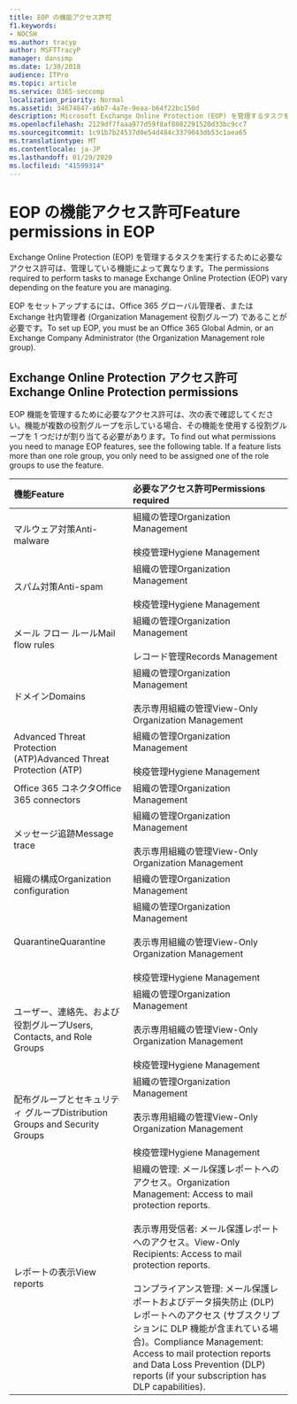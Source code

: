 ```yaml
---
title: EOP の機能アクセス許可
f1.keywords:
- NOCSH
ms.author: tracyp
author: MSFTTracyP
manager: dansimp
ms.date: 1/30/2018
audience: ITPro
ms.topic: article
ms.service: O365-seccomp
localization_priority: Normal
ms.assetid: 34674847-a6b7-4a7e-9eaa-b64f22bc150d
description: Microsoft Exchange Online Protection (EOP) を管理するタスクを実行するために必要なアクセス許可は、管理している機能に応じて異なります。
ms.openlocfilehash: 2129df7faaa977d59f8af8082291520d33bc9cc7
ms.sourcegitcommit: 1c91b7b24537d0e54d484c3379043db53c1aea65
ms.translationtype: MT
ms.contentlocale: ja-JP
ms.lasthandoff: 01/29/2020
ms.locfileid: "41599314"
---
```

# <a name="feature-permissions-in-eop"></a><span data-ttu-id="9c909-103">EOP の機能アクセス許可</span><span class="sxs-lookup"><span data-stu-id="9c909-103">Feature permissions in EOP</span></span>

<span data-ttu-id="9c909-104">Exchange Online Protection (EOP) を管理するタスクを実行するために必要なアクセス許可は、管理している機能によって異なります。</span><span class="sxs-lookup"><span data-stu-id="9c909-104">The permissions required to perform tasks to manage Exchange Online Protection (EOP) vary depending on the feature you are managing.</span></span>

<span data-ttu-id="9c909-105">EOP をセットアップするには、Office 365 グローバル管理者、または Exchange 社内管理者 (Organization Management 役割グループ) であることが必要です。</span><span class="sxs-lookup"><span data-stu-id="9c909-105">To set up EOP, you must be an Office 365 Global Admin, or an Exchange Company Administrator (the Organization Management role group).</span></span>

## <a name="exchange-online-protection-permissions"></a><span data-ttu-id="9c909-106">Exchange Online Protection アクセス許可</span><span class="sxs-lookup"><span data-stu-id="9c909-106">Exchange Online Protection permissions</span></span>

<span data-ttu-id="9c909-p101">EOP 機能を管理するために必要なアクセス許可は、次の表で確認してください。機能が複数の役割グループを示している場合、その機能を使用する役割グループを 1 つだけが割り当てる必要があります。</span><span class="sxs-lookup"><span data-stu-id="9c909-p101">To find out what permissions you need to manage EOP features, see the following table. If a feature lists more than one role group, you only need to be assigned one of the role groups to use the feature.</span></span>

|<span data-ttu-id="9c909-109">**機能**</span><span class="sxs-lookup"><span data-stu-id="9c909-109">**Feature**</span></span>|<span data-ttu-id="9c909-110">**必要なアクセス許可**</span><span class="sxs-lookup"><span data-stu-id="9c909-110">**Permissions required**</span></span>|
|:-----|:-----|
|<span data-ttu-id="9c909-111">マルウェア対策</span><span class="sxs-lookup"><span data-stu-id="9c909-111">Anti-malware</span></span>|<span data-ttu-id="9c909-112">組織の管理</span><span class="sxs-lookup"><span data-stu-id="9c909-112">Organization Management</span></span> <br/><br/> <span data-ttu-id="9c909-113">検疫管理</span><span class="sxs-lookup"><span data-stu-id="9c909-113">Hygiene Management</span></span>|
|<span data-ttu-id="9c909-114">スパム対策</span><span class="sxs-lookup"><span data-stu-id="9c909-114">Anti-spam</span></span>|<span data-ttu-id="9c909-115">組織の管理</span><span class="sxs-lookup"><span data-stu-id="9c909-115">Organization Management</span></span> <br/><br/> <span data-ttu-id="9c909-116">検疫管理</span><span class="sxs-lookup"><span data-stu-id="9c909-116">Hygiene Management</span></span>|
|<span data-ttu-id="9c909-117">メール フロー ルール</span><span class="sxs-lookup"><span data-stu-id="9c909-117">Mail flow rules</span></span>|<span data-ttu-id="9c909-118">組織の管理</span><span class="sxs-lookup"><span data-stu-id="9c909-118">Organization Management</span></span> <br/><br/> <span data-ttu-id="9c909-119">レコード管理</span><span class="sxs-lookup"><span data-stu-id="9c909-119">Records Management</span></span>|
|<span data-ttu-id="9c909-120">ドメイン</span><span class="sxs-lookup"><span data-stu-id="9c909-120">Domains</span></span>|<span data-ttu-id="9c909-121">組織の管理</span><span class="sxs-lookup"><span data-stu-id="9c909-121">Organization Management</span></span> <br/><br/> <span data-ttu-id="9c909-122">表示専用組織の管理</span><span class="sxs-lookup"><span data-stu-id="9c909-122">View-Only Organization Management</span></span>|
|<span data-ttu-id="9c909-123">Advanced Threat Protection (ATP)</span><span class="sxs-lookup"><span data-stu-id="9c909-123">Advanced Threat Protection (ATP)</span></span>|<span data-ttu-id="9c909-124">組織の管理</span><span class="sxs-lookup"><span data-stu-id="9c909-124">Organization Management</span></span> <br/><br/> <span data-ttu-id="9c909-125">検疫管理</span><span class="sxs-lookup"><span data-stu-id="9c909-125">Hygiene Management</span></span>|
|<span data-ttu-id="9c909-126">Office 365 コネクタ</span><span class="sxs-lookup"><span data-stu-id="9c909-126">Office 365 connectors</span></span>|<span data-ttu-id="9c909-127">組織の管理</span><span class="sxs-lookup"><span data-stu-id="9c909-127">Organization Management</span></span>|
|<span data-ttu-id="9c909-128">メッセージ追跡</span><span class="sxs-lookup"><span data-stu-id="9c909-128">Message trace</span></span>|<span data-ttu-id="9c909-129">組織の管理</span><span class="sxs-lookup"><span data-stu-id="9c909-129">Organization Management</span></span> <br/><br/> <span data-ttu-id="9c909-130">表示専用組織の管理</span><span class="sxs-lookup"><span data-stu-id="9c909-130">View-Only Organization Management</span></span>|
|<span data-ttu-id="9c909-131">組織の構成</span><span class="sxs-lookup"><span data-stu-id="9c909-131">Organization configuration</span></span>|<span data-ttu-id="9c909-132">組織の管理</span><span class="sxs-lookup"><span data-stu-id="9c909-132">Organization Management</span></span>|
|<span data-ttu-id="9c909-133">Quarantine</span><span class="sxs-lookup"><span data-stu-id="9c909-133">Quarantine</span></span>|<span data-ttu-id="9c909-134">組織の管理</span><span class="sxs-lookup"><span data-stu-id="9c909-134">Organization Management</span></span> <br/><br/> <span data-ttu-id="9c909-135">表示専用組織の管理</span><span class="sxs-lookup"><span data-stu-id="9c909-135">View-Only Organization Management</span></span> <br/><br/> <span data-ttu-id="9c909-136">検疫管理</span><span class="sxs-lookup"><span data-stu-id="9c909-136">Hygiene Management</span></span>|
|<span data-ttu-id="9c909-137">ユーザー、連絡先、および役割グループ</span><span class="sxs-lookup"><span data-stu-id="9c909-137">Users, Contacts, and Role Groups</span></span>|<span data-ttu-id="9c909-138">組織の管理</span><span class="sxs-lookup"><span data-stu-id="9c909-138">Organization Management</span></span> <br/><br/> <span data-ttu-id="9c909-139">表示専用組織の管理</span><span class="sxs-lookup"><span data-stu-id="9c909-139">View-Only Organization Management</span></span> <br/><br/> <span data-ttu-id="9c909-140">検疫管理</span><span class="sxs-lookup"><span data-stu-id="9c909-140">Hygiene Management</span></span>|
|<span data-ttu-id="9c909-141">配布グループとセキュリティ グループ</span><span class="sxs-lookup"><span data-stu-id="9c909-141">Distribution Groups and Security Groups</span></span>|<span data-ttu-id="9c909-142">組織の管理</span><span class="sxs-lookup"><span data-stu-id="9c909-142">Organization Management</span></span> <br/><br/> <span data-ttu-id="9c909-143">表示専用組織の管理</span><span class="sxs-lookup"><span data-stu-id="9c909-143">View-Only Organization Management</span></span> <br/><br/> <span data-ttu-id="9c909-144">検疫管理</span><span class="sxs-lookup"><span data-stu-id="9c909-144">Hygiene Management</span></span>|
|<span data-ttu-id="9c909-145">レポートの表示</span><span class="sxs-lookup"><span data-stu-id="9c909-145">View reports</span></span>|<span data-ttu-id="9c909-146">組織の管理: メール保護レポートへのアクセス。</span><span class="sxs-lookup"><span data-stu-id="9c909-146">Organization Management: Access to mail protection reports.</span></span> <br/><br/> <span data-ttu-id="9c909-147">表示専用受信者: メール保護レポートへのアクセス。</span><span class="sxs-lookup"><span data-stu-id="9c909-147">View-Only Recipients: Access to mail protection reports.</span></span>  <br/><br/> <span data-ttu-id="9c909-148">コンプライアンス管理: メール保護レポートおよびデータ損失防止 (DLP) レポートへのアクセス (サブスクリプションに DLP 機能が含まれている場合)。</span><span class="sxs-lookup"><span data-stu-id="9c909-148">Compliance Management: Access to mail protection reports and Data Loss Prevention (DLP) reports (if your subscription has DLP capabilities).</span></span>|
